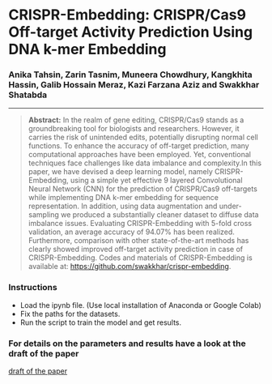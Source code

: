 # CRISPR-Embedding: CRISPR/Cas9 Off-target Activity Prediction Using DNA k-mer Embedding
### Anika Tahsin, Zarin Tasnim, Muneera Chowdhury, Kangkhita Hassin, Galib Hossain Meraz, Kazi Farzana Aziz and Swakkhar Shatabda
---
> **Abstract:** In the realm of gene editing, CRISPR/Cas9 stands as a groundbreaking tool for biologists and researchers. However, it carries the risk of unintended edits, potentially disrupting normal cell functions. To enhance the accuracy of off-target prediction, many computational approaches have been employed. Yet, conventional techniques face challenges like data imbalance and complexity.In this paper, we have devised a deep learning model, namely CRISPR-Embedding, using a simple yet effective 9 layered Convolutional Neural Network (CNN)
for the prediction of CRISPR/Cas9 off-targets while implementing DNA k-mer embedding for sequence representation. In addition, using data augmentation and under-sampling we produced a substantially cleaner dataset to diffuse data imbalance issues. Evaluating
CRISPR-Embedding with 5-fold cross validation, an average accuracy of 94.07% has been realized. Furthermore, comparison with other state-of-the-art methods has clearly showed improved off-target activity prediction in case of CRISPR-Embedding. Codes and materials of CRISPR-Embedding is available at: https://github.com/swakkhar/crispr-embedding.

### Instructions
- Load the ipynb file. (Use local installation of Anaconda or Google Colab)
- Fix the paths for the datasets.
- Run the script to train the model and get results.

### For details on the parameters and results have a look at the draft of the paper
[draft of the paper](https://papers.ssrn.com/sol3/papers.cfm?abstract_id=4071629)
